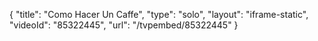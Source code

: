 {
    "title": "Como Hacer Un Caffe",
    "type": "solo",
    "layout": "iframe-static",
    "videoId": "85322445",
    "url": "\/tvpembed\/85322445"
}